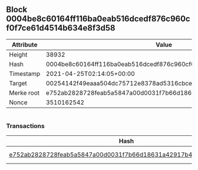 ## Block 0004be8c60164ff116ba0eab516dcedf876c960cf0f7ce61d4514b634e8f3d58

Attribute | Value
--- | ---
Height | 38932
Hash | 0004be8c60164ff116ba0eab516dcedf876c960cf0f7ce61d4514b634e8f3d58
Timestamp | 2021-04-25T02:14:05+00:00
Target | 00254142f49eaaa504dc75712e8378ad5316cbcead634704b3734b6271167cc4
Merke root | e752ab2828728feab5a5847a00d0031f7b66d18631a42917b43d4a2eb12b98c5
Nonce | 3510162542

```

```

### Transactions

Hash | Amount
--- | ---
[e752ab2828728feab5a5847a00d0031f7b66d18631a42917b43d4a2eb12b98c5](e752ab2828728feab5a5847a00d0031f7b66d18631a42917b43d4a2eb12b98c5.md) | 10.00000000 SKEPTI 
